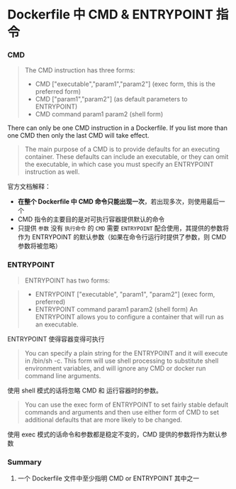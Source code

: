 # Dockerfile 中 CMD & ENTRYPOINT 指令


### CMD

> The CMD instruction has three forms:
> 
>- CMD ["executable","param1","param2"] (exec form, this is the preferred form)
>- CMD ["param1","param2"] (as default parameters to ENTRYPOINT)
>- CMD command param1 param2 (shell form)
>
There can only be one CMD instruction in a Dockerfile. If you list more than one CMD then only the last CMD will take effect.

>The main purpose of a CMD is to provide defaults for an executing container. These defaults can include an executable, or they can omit the executable, in which case you must specify an ENTRYPOINT instruction as well.

官方文档解释：

- **在整个 Dockerfile 中 CMD 命令只能出现一次**，若出现多次，则使用最后一个
- CMD 指令的主要目的是对可执行容器提供默认的命令
- 只提供 `参数` 没有 `执行命令` 的 `CMD` 需要 `ENTRYPOINT` 配合使用，其提供的参数将作为 ENTRYPOINT 的默认参数（如果在命令行运行时提供了参数，则 CMD 参数将被忽略）

### ENTRYPOINT 

>ENTRYPOINT has two forms:

>- ENTRYPOINT ["executable", "param1", "param2"] (exec form, preferred)
>- ENTRYPOINT command param1 param2 (shell form)
>An ENTRYPOINT allows you to configure a container that will run as an executable.

ENTRYPOINT 使得容器变得可执行

> You can specify a plain string for the ENTRYPOINT and it will execute in /bin/sh -c. This form will use shell processing to substitute shell environment variables, and will ignore any CMD or docker run command line arguments. 

使用 shell 模式的话将忽略 CMD 和 运行容器时的参数。

> You can use the exec form of ENTRYPOINT to set fairly stable default commands and arguments and then use either form of CMD to set additional defaults that are more likely to be changed.

使用 exec 模式的话命令和参数都是稳定不变的，CMD 提供的参数将作为默认参数

### Summary

1. 一个 Dockerfile 文件中至少指明 CMD or ENTRYPOINT 其中之一